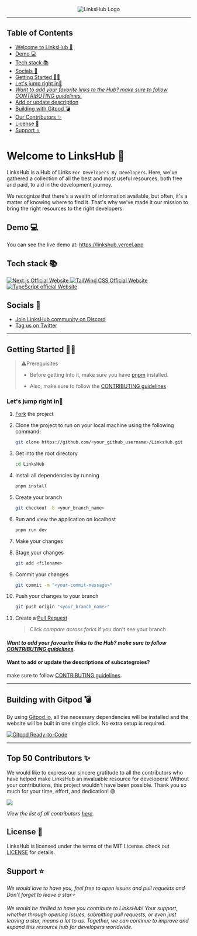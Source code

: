 <article align="center">
<img src="https://user-images.githubusercontent.com/78981177/232279811-a219b1b5-6383-4ace-9614-24c6b258fec0.png" alt="LinksHub Logo" />
</article><hr>

## Table of Contents

- [Welcome to LinksHub 👋](#welcome-to-linkshub-)
- [Demo 💻](#demo-)
- [Tech stack 📚](#tech-stack-)
- [Socials 📱](#socials-)
- [Getting Started 👩‍💻](#getting-started-)
- [Let's jump right in🌟](#lets-jump-right-in)
- [_Want to add your favorite links to the Hub? make sure to follow CONTRIBUTING guidelines._](#want-to-add-your-favorite-links-into-the-hub-make-sure-to-follow-contributing-guidelines)
- [Add or update description](#want-to-add-or-update-the-descriptions-of-subcategroies)
- [Building with Gitpod 💣](#building-with-gitpod-)
- [Our Contributors ✨](#our-contributors-)
- [License 📝](#license-)
- [Support ⭐](#support-)

<a name="welcome-to-linkshub"></a>

# Welcome to LinksHub 👋

LinksHub is a Hub of Links `For Developers By Developers`. Here, we've gathered a collection of all the best and most useful resources, both free and paid, to aid in the development journey.

We recognize that there's a wealth of information available, but often, it's a matter of knowing where to find it. That's why we've made it our mission to bring the right resources to the right developers.

<a name="demo"></a>

## Demo 💻

You can see the live demo at: https://linkshub.vercel.app

<a name="tech-stack"></a>

## Tech stack 📚

<p>
  <a href="https://nextjs.org/">
    <img src="https://img.shields.io/badge/Next.js-7c3aed?style=for-the-badge&logo=next.js&logoColor=white" alt="Next.js Official Website"/>
  </a>
  <a href="https://tailwindcss.com/">
    <img src="https://img.shields.io/badge/tailwind_css-7c3aed?style=for-the-badge&logo=tailwindcss&logoColor=white" alt="TailWind CSS Official Website"/>
  </a>
  <a href="https://www.typescriptlang.org/">
    <img src="https://img.shields.io/badge/typescript-7c3aed?style=for-the-badge&logo=typescript&logoColor=white" alt="TypeScript official Website"/>
  </a>
</p>

<a name="socials"></a>

## Socials 📱

- [Join LinksHub community on Discord](https://discord.com/invite/NvK67YnJX5)
- [Tag us on Twitter](https://twitter.com/the_linkshub)

---

<a name="getting-started"></a>

## Getting Started 👩‍💻

> ⚠️Prerequisites
>
> - Before getting into it, make sure you have [pnpm](https://nodejs.org/download) installed.
>
> - Also, make sure to follow the [CONTRIBUTING guidelines](https://github.com/rupali-codes/LinksHub/blob/main/CONTRIBUTING.md)

### Let's jump right in🌟

1. [Fork](https://github.com/rupali-codes/LinksHub/fork) the project
2. Clone the project to run on your local machine using the following command:

   ```sh
   git clone https://github.com/<your_github_username>/LinksHub.git
   ```

3. Get into the root directory

   ```sh
   cd LinksHub
   ```

4. Install all dependencies by running

   ```sh
   pnpm install
   ```

5. Create your branch

   ```sh
   git checkout -b <your_branch_name>
   ```

6. Run and view the application on localhost

   ```sh
   pnpm run dev
   ```

7. Make your changes

8. Stage your changes

   ```sh
   git add <filename>
   ```

9. Commit your changes

   ```sh
   git commit -m "<your-commit-message>"
   ```

10. Push your changes to your branch

    ```sh
    git push origin "<your_branch_name>"
    ```

11. Create a [Pull Request](https://github.com/rupali-codes/linkshub/compare)

    > Click _compare across forks_ if you don't see your branch

#### _Want to add your favourite links to the Hub? make sure to follow [CONTRIBUTING guidelines](https://github.com/rupali-codes/linkshub/blob/main/CONTRIBUTING.md)._

#### Want to add or update the descriptions of subcategroies?
make sure to follow [CONTRIBUTING guidelines](./CONTRIBUTING.md#Adding-and-Updating-Category-Description-).

---

<a name="building-with-gitpod"></a>

## Building with Gitpod 💣

By using [Gitpod.io](https://www.gitpod.io), all the necessary dependencies will be installed
and the website will be built in one single click. No extra setup is required.

[![Gitpod Ready-to-Code](https://gitpod.io/button/open-in-gitpod.svg)](https://gitpod.io/#https://github.com/rupali-codes/LinksHub)

---

<a name="our-contributors"></a>

## Top 50 Contributors ✨

We would like to express our sincere gratitude to all the contributors who have helped make LinksHub an invaluable resource for developers! Without your contributions, this project wouldn't have been possible. Thank you so much for your time, effort, and dedication! 😄

<a href="https://github.com/rupali-codes/LinksHub/graphs/contributors">
  <img src="https://contrib.rocks/image?max=50&repo=rupali-codes/LinksHub" />
</a>

_View the list of all contributors [here](https://github.com/rupali-codes/LinksHub/graphs/contributors)._

<a name="license"></a>

## License 📝

LinksHub is licensed under the terms of the MIT License. check out [LICENSE](https://github.com/rupali-codes/LinksHub/blob/main/LICENSE) for details.

<a name="support"></a>

## Support ⭐

_We would love to have you, feel free to open issues and pull requests and Don't forget to leave a star⭐_

_We would be thrilled to have you contribute to LinksHub! Your support, whether through opening issues, submitting pull requests, or even just leaving a star, means a lot to us. Together, we can continue to improve and expand this resource hub for developers worldwide._
